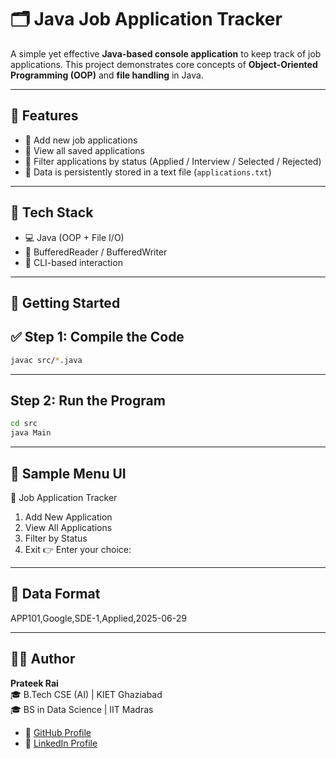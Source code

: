 # 🗂️ Java Job Application Tracker

A simple yet effective **Java-based console application** to keep track of job applications. This project demonstrates core concepts of **Object-Oriented Programming (OOP)** and **file handling** in Java.

---

## 📌 Features

- 🔹 Add new job applications
- 🔹 View all saved applications
- 🔹 Filter applications by status (Applied / Interview / Selected / Rejected)
- 💾 Data is persistently stored in a text file (`applications.txt`)

---

## 🧰 Tech Stack

- 💻 Java (OOP + File I/O)
- 📄 BufferedReader / BufferedWriter
- 🧪 CLI-based interaction

---

## 🚀 Getting Started

## ✅ Step 1: Compile the Code

```bash
javac src/*.java
```

---

## Step 2: Run the Program
```bash
cd src
java Main
```

---

## 🧪 Sample Menu UI

🎯 Job Application Tracker
1. Add New Application
2. View All Applications
3. Filter by Status
4. Exit
👉 Enter your choice:

---

## 📝 Data Format

APP101,Google,SDE-1,Applied,2025-06-29

---

## 👨‍💻 Author

**Prateek Rai**  
🎓 B.Tech CSE (AI) | KIET Ghaziabad  
🎓 BS in Data Science | IIT Madras  

- 🔗 [GitHub Profile](https://github.com/Prat260104)
- 🔗 [LinkedIn Profile](https://www.linkedin.com/in/prateek-rai-969136342)









